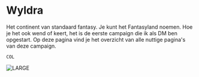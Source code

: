 # Wyldra
Het continent van standaard fantasy. Je kunt het Fantasyland noemen. Hoe je het ook wend of keert, het is de eerste campaign die ik als DM ben opgestart. Op deze pagina vind je het overzicht van alle nuttige pagina's van deze campaign.

```
COL
```
![LARGE](map/wyldra/map.png)